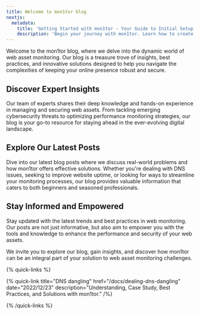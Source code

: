 ```yaml
---
title: Welcome to mon1tor blog
nextjs:
  metadata:
    title: 'Getting Started with mon1tor - Your Guide to Initial Setup'
    description: 'Begin your journey with mon1tor. Learn how to create your first DNS or HTTP monitor and set up your account with our easy-to-follow guide.'
---
```



Welcome to the mon1tor blog, where we delve into the dynamic world of web asset monitoring. Our blog is a treasure trove of insights, best practices, and innovative solutions designed to help you navigate the complexities of keeping your online presence robust and secure.

## Discover Expert Insights

Our team of experts shares their deep knowledge and hands-on experience in managing and securing web assets. From tackling emerging cybersecurity threats to optimizing performance monitoring strategies, our blog is your go-to resource for staying ahead in the ever-evolving digital landscape.

## Explore Our Latest Posts

Dive into our latest blog posts where we discuss real-world problems and how mon1tor offers effective solutions. Whether you're dealing with DNS issues, seeking to improve website uptime, or looking for ways to streamline your monitoring processes, our blog provides valuable information that caters to both beginners and seasoned professionals.

## Stay Informed and Empowered

Stay updated with the latest trends and best practices in web monitoring. Our posts are not just informative, but also aim to empower you with the tools and knowledge to enhance the performance and security of your web assets.

We invite you to explore our blog, gain insights, and discover how mon1tor can be an integral part of your solution to web asset monitoring challenges.

{% quick-links %}

{% quick-link title="DNS dangling" href="/docs/dealing-dns-dangling" date="2022/12/23" description="Understanding, Case Study, Best Practices, and Solutions with mon1tor." /%}

{% /quick-links %}
